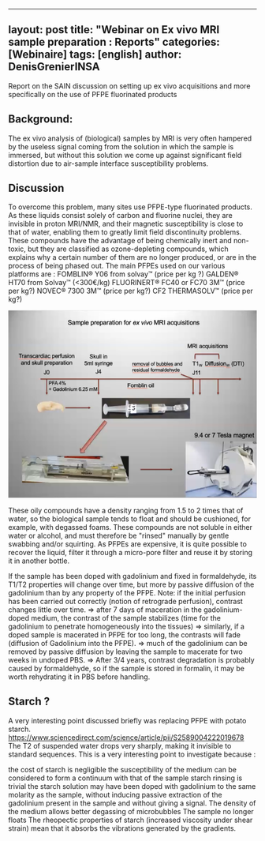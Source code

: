 
---
layout: post
title: "Webinar on Ex vivo MRI sample preparation : Reports"
categories: [Webinaire]
tags: [english]
author: DenisGrenierINSA
---

Report on the SAIN discussion on setting up ex vivo acquisitions and more specifically on the use of PFPE fluorinated products

## Background:
The ex vivo analysis of (biological) samples by MRI is very often hampered by the useless signal coming from the solution in which the sample is immersed, but without this solution we come up against significant field distortion due to air-sample interface susceptibility problems.

## Discussion
To overcome this problem, many sites use PFPE-type fluorinated products. As these liquids consist solely of carbon and fluorine nuclei, they are invisible in proton MRI/NMR, and their magnetic susceptibility is close to that of water, enabling them to greatly limit field discontinuity problems.
These compounds have the advantage of being chemically inert and non-toxic, but they are classified as ozone-depleting compounds, which explains why a certain number of them are no longer produced, or are in the process of being phased out.
The main PFPEs used on our various platforms are :
FOMBLIN® Y06 from solvay™ (price per kg ?)
GALDEN® HT70 from Solvay™ (<300€/kg)
FLUORINERT® FC40 or FC70 3M™ (price per kg?)
NOVEC® 7300 3M™ (price per kg?)
CF2 THERMASOLV™ (price per kg?)

![Sample preparation](/assets/img/posts/sample_preparation.png)


These oily compounds have a density ranging from 1.5 to 2 times that of water, so the biological sample tends to float and should be cushioned, for example, with degassed foams.
These compounds are not soluble in either water or alcohol, and must therefore be "rinsed" manually by gentle swabbing and/or squirting.
As PFPEs are expensive, it is quite possible to recover the liquid, filter it through a micro-pore filter and reuse it by storing it in another bottle.

If the sample has been doped with gadolinium and fixed in formaldehyde, its T1/T2 properties will change over time, but more by passive diffusion of the gadolinium than by any property of the PFPE.
Note: if the initial perfusion has been carried out correctly (notion of retrograde perfusion), contrast changes little over time.
=> after 7 days of maceration in the gadolinium-doped medium, the contrast of the sample stabilizes (time for the gadolinium to penetrate homogeneously into the tissues)
=> similarly, if a doped sample is macerated in PFPE for too long, the contrasts will fade (diffusion of Gadolinium into the PFPE).
=> much of the gadolinium can be removed by passive diffusion by leaving the sample to macerate for two weeks in undoped PBS.
=> After 3/4 years, contrast degradation is probably caused by formaldehyde, so if the sample is stored in formalin, it may be worth rehydrating it in PBS before handling.

## Starch ?

A very interesting point discussed briefly was replacing PFPE with potato starch.
https://www.sciencedirect.com/science/article/pii/S2589004222019678
The T2 of suspended water drops very sharply, making it invisible to standard sequences.
This is a very interesting point to investigate because :

the cost of starch is negligible
the susceptibility of the medium can be considered to form a continuum with that of the sample
starch rinsing is trivial
the starch solution may have been doped with gadolinium to the same molarity as the sample, without inducing passive extraction of the gadolinium present in the sample and without giving a signal.
The density of the medium allows better degassing of microbubbles
The sample no longer floats
The rheopectic properties of starch (increased viscosity under shear strain) mean that it absorbs the vibrations generated by the gradients.
